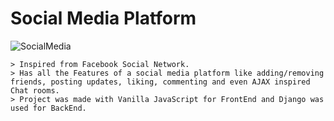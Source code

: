 # Social Media Platform

![SocialMedia](https://user-images.githubusercontent.com/42063201/218271979-476ca534-7ae6-4e4b-9b9f-f00ba4787aaa.PNG)

```
> Inspired from Facebook Social Network.
> Has all the Features of a social media platform like adding/removing friends, posting updates, liking, commenting and even AJAX inspired Chat rooms.
> Project was made with Vanilla JavaScript for FrontEnd and Django was used for BackEnd.
```
